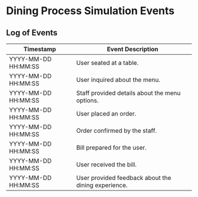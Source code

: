 # Dining Process Simulation Events

## Log of Events

| Timestamp           | Event Description                                 |
|---------------------|--------------------------------------------------|
| YYYY-MM-DD HH:MM:SS | User seated at a table.                          |
| YYYY-MM-DD HH:MM:SS | User inquired about the menu.                    |
| YYYY-MM-DD HH:MM:SS | Staff provided details about the menu options.   |
| YYYY-MM-DD HH:MM:SS | User placed an order.                            |
| YYYY-MM-DD HH:MM:SS | Order confirmed by the staff.                    |
| YYYY-MM-DD HH:MM:SS | Bill prepared for the user.                      |
| YYYY-MM-DD HH:MM:SS | User received the bill.                          |
| YYYY-MM-DD HH:MM:SS | User provided feedback about the dining experience.|